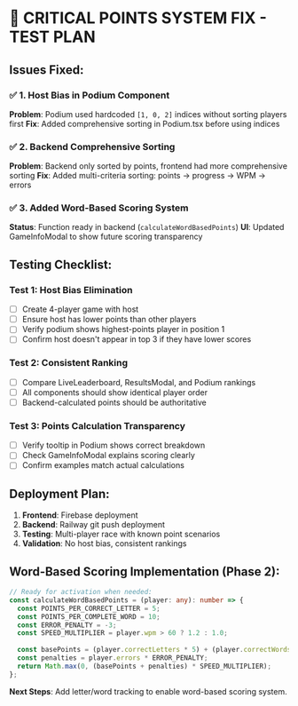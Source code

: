# 🚨 CRITICAL POINTS SYSTEM FIX - TEST PLAN

## **Issues Fixed:**

### ✅ **1. Host Bias in Podium Component**
**Problem**: Podium used hardcoded `[1, 0, 2]` indices without sorting players first
**Fix**: Added comprehensive sorting in Podium.tsx before using indices

### ✅ **2. Backend Comprehensive Sorting**
**Problem**: Backend only sorted by points, frontend had more comprehensive sorting
**Fix**: Added multi-criteria sorting: points → progress → WPM → errors

### ✅ **3. Added Word-Based Scoring System**
**Status**: Function ready in backend (`calculateWordBasedPoints`)
**UI**: Updated GameInfoModal to show future scoring transparency

## **Testing Checklist:**

### **Test 1: Host Bias Elimination**
- [ ] Create 4-player game with host
- [ ] Ensure host has lower points than other players
- [ ] Verify podium shows highest-points player in position 1
- [ ] Confirm host doesn't appear in top 3 if they have lower scores

### **Test 2: Consistent Ranking**
- [ ] Compare LiveLeaderboard, ResultsModal, and Podium rankings
- [ ] All components should show identical player order
- [ ] Backend-calculated points should be authoritative

### **Test 3: Points Calculation Transparency**
- [ ] Verify tooltip in Podium shows correct breakdown
- [ ] Check GameInfoModal explains scoring clearly
- [ ] Confirm examples match actual calculations

## **Deployment Plan:**

1. **Frontend**: Firebase deployment
2. **Backend**: Railway git push deployment  
3. **Testing**: Multi-player race with known point scenarios
4. **Validation**: No host bias, consistent rankings

## **Word-Based Scoring Implementation (Phase 2):**

```typescript
// Ready for activation when needed:
const calculateWordBasedPoints = (player: any): number => {
  const POINTS_PER_CORRECT_LETTER = 5;
  const POINTS_PER_COMPLETE_WORD = 10; 
  const ERROR_PENALTY = -3;
  const SPEED_MULTIPLIER = player.wpm > 60 ? 1.2 : 1.0;
  
  const basePoints = (player.correctLetters * 5) + (player.correctWords * 10);
  const penalties = player.errors * ERROR_PENALTY;
  return Math.max(0, (basePoints + penalties) * SPEED_MULTIPLIER);
};
```

**Next Steps**: Add letter/word tracking to enable word-based scoring system.
